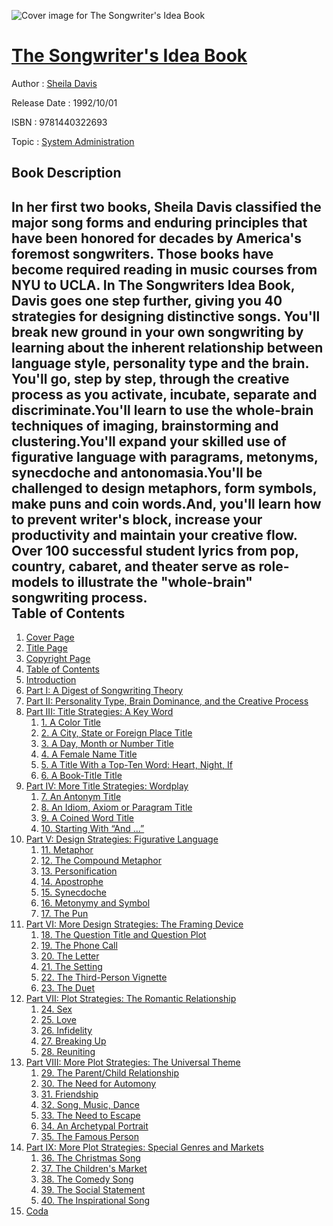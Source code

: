 ![Cover image for The Songwriter&#39;s Idea Book](https://imgdetail.ebookreading.net/cover/cover/system_admin/EB9781440322693.jpg)

[The Songwriter&#39;s Idea Book](https://ebookreading.net/view/book/The+Songwriter%26%2339%3Bs+Idea+Book-EB9781440322693_1.html "The Songwriter&#39;s Idea Book")
====================================================================================================================

Author : [Sheila Davis](https://ebookreading.net/search/author/Sheila+Davis)

Release Date : 1992/10/01

ISBN : 9781440322693

Topic : [System Administration](https://ebookreading.net/search/category/system-administration)

Book Description
-----------------

In her first two books, Sheila Davis classified the major song forms and enduring principles that have been honored for decades by America's foremost songwriters. Those books have become required reading in music courses from NYU to UCLA.
In The Songwriters Idea Book, Davis goes one step further, giving you 40 strategies for designing distinctive songs. You'll break new ground in your own songwriting by learning about the inherent relationship between language style, personality type and the brain. 
You'll go, step by step, through the creative process as you activate, incubate, separate and discriminate.You'll learn to use the whole-brain techniques of imaging, brainstorming and clustering.You'll expand your skilled use of figurative language with paragrams, metonyms, synecdoche and antonomasia.You'll be challenged to design metaphors, form symbols, make puns and coin words.And, you'll learn how to prevent writer's block, increase your productivity and maintain your creative flow. Over 100 successful student lyrics from pop, country, cabaret, and theater serve as role-models to illustrate the "whole-brain" songwriting process.              
Table of Contents
-----------------

1. [Cover Page](https://ebookreading.net/view/book/The+Songwriter%26%2339%3Bs+Idea+Book-EB9781440322693_1.html)
1. [Title Page](https://ebookreading.net/view/book/The+Songwriter%26%2339%3Bs+Idea+Book-EB9781440322693_2.html)
1. [Copyright Page](https://ebookreading.net/view/book/The+Songwriter%26%2339%3Bs+Idea+Book-EB9781440322693_4.html)
1. [Table of Contents](https://ebookreading.net/view/book/The+Songwriter%26%2339%3Bs+Idea+Book-EB9781440322693_6.html)
1. [Introduction](https://ebookreading.net/view/book/The+Songwriter%26%2339%3Bs+Idea+Book-EB9781440322693_8.html#int)
1. [Part I: A Digest of Songwriting Theory](https://ebookreading.net/view/book/The+Songwriter%26%2339%3Bs+Idea+Book-EB9781440322693_9.html#p01)
1. [Part II: Personality Type, Brain Dominance, and the Creative Process](https://ebookreading.net/view/book/The+Songwriter%26%2339%3Bs+Idea+Book-EB9781440322693_10.html#p02)
1. [Part III: Title Strategies: A Key Word](https://ebookreading.net/view/book/The+Songwriter%26%2339%3Bs+Idea+Book-EB9781440322693_11.html#p03)
    1. [1. A Color Title](https://ebookreading.net/view/book/The+Songwriter%26%2339%3Bs+Idea+Book-EB9781440322693_12.html#ch1)
    1. [2. A City, State or Foreign Place Title](https://ebookreading.net/view/book/The+Songwriter%26%2339%3Bs+Idea+Book-EB9781440322693_13.html#ch2)
    1. [3. A Day, Month or Number Title](https://ebookreading.net/view/book/The+Songwriter%26%2339%3Bs+Idea+Book-EB9781440322693_14.html#ch3)
    1. [4. A Female Name Title](https://ebookreading.net/view/book/The+Songwriter%26%2339%3Bs+Idea+Book-EB9781440322693_15.html#ch4)
    1. [5. A Title With a Top-Ten Word: Heart, Night, If](https://ebookreading.net/view/book/The+Songwriter%26%2339%3Bs+Idea+Book-EB9781440322693_16.html#ch5)
    1. [6. A Book-Title Title](https://ebookreading.net/view/book/The+Songwriter%26%2339%3Bs+Idea+Book-EB9781440322693_17.html#ch6)
1. [Part IV: More Title Strategies: Wordplay](https://ebookreading.net/view/book/The+Songwriter%26%2339%3Bs+Idea+Book-EB9781440322693_18.html#p04)
    1. [7. An Antonym Title](https://ebookreading.net/view/book/The+Songwriter%26%2339%3Bs+Idea+Book-EB9781440322693_19.html#ch7)
    1. [8. An Idiom, Axiom or Paragram Title](https://ebookreading.net/view/book/The+Songwriter%26%2339%3Bs+Idea+Book-EB9781440322693_20.html#ch8)
    1. [9. A Coined Word Title](https://ebookreading.net/view/book/The+Songwriter%26%2339%3Bs+Idea+Book-EB9781440322693_21.html#ch9)
    1. [10. Starting With “And …”](https://ebookreading.net/view/book/The+Songwriter%26%2339%3Bs+Idea+Book-EB9781440322693_22.html#ch10)
1. [Part V: Design Strategies: Figurative Language](https://ebookreading.net/view/book/The+Songwriter%26%2339%3Bs+Idea+Book-EB9781440322693_23.html#p05)
    1. [11. Metaphor](https://ebookreading.net/view/book/The+Songwriter%26%2339%3Bs+Idea+Book-EB9781440322693_24.html#ch11)
    1. [12. The Compound Metaphor](https://ebookreading.net/view/book/The+Songwriter%26%2339%3Bs+Idea+Book-EB9781440322693_25.html#ch12)
    1. [13. Personification](https://ebookreading.net/view/book/The+Songwriter%26%2339%3Bs+Idea+Book-EB9781440322693_26.html#ch13)
    1. [14. Apostrophe](https://ebookreading.net/view/book/The+Songwriter%26%2339%3Bs+Idea+Book-EB9781440322693_27.html#ch14)
    1. [15. Synecdoche](https://ebookreading.net/view/book/The+Songwriter%26%2339%3Bs+Idea+Book-EB9781440322693_28.html#ch15)
    1. [16. Metonymy and Symbol](https://ebookreading.net/view/book/The+Songwriter%26%2339%3Bs+Idea+Book-EB9781440322693_29.html#ch16)
    1. [17. The Pun](https://ebookreading.net/view/book/The+Songwriter%26%2339%3Bs+Idea+Book-EB9781440322693_30.html#ch17)
1. [Part VI: More Design Strategies: The Framing Device](https://ebookreading.net/view/book/The+Songwriter%26%2339%3Bs+Idea+Book-EB9781440322693_31.html#p06)
    1. [18. The Question Title and Question Plot](https://ebookreading.net/view/book/The+Songwriter%26%2339%3Bs+Idea+Book-EB9781440322693_32.html#ch18)
    1. [19. The Phone Call](https://ebookreading.net/view/book/The+Songwriter%26%2339%3Bs+Idea+Book-EB9781440322693_33.html#ch19)
    1. [20. The Letter](https://ebookreading.net/view/book/The+Songwriter%26%2339%3Bs+Idea+Book-EB9781440322693_34.html#ch20)
    1. [21. The Setting](https://ebookreading.net/view/book/The+Songwriter%26%2339%3Bs+Idea+Book-EB9781440322693_35.html#ch21)
    1. [22. The Third-Person Vignette](https://ebookreading.net/view/book/The+Songwriter%26%2339%3Bs+Idea+Book-EB9781440322693_36.html#ch22)
    1. [23. The Duet](https://ebookreading.net/view/book/The+Songwriter%26%2339%3Bs+Idea+Book-EB9781440322693_37.html#ch23)
1. [Part VII: Plot Strategies: The Romantic Relationship](https://ebookreading.net/view/book/The+Songwriter%26%2339%3Bs+Idea+Book-EB9781440322693_38.html#p07)
    1. [24. Sex](https://ebookreading.net/view/book/The+Songwriter%26%2339%3Bs+Idea+Book-EB9781440322693_39.html#ch24)
    1. [25. Love](https://ebookreading.net/view/book/The+Songwriter%26%2339%3Bs+Idea+Book-EB9781440322693_40.html#ch25)
    1. [26. Infidelity](https://ebookreading.net/view/book/The+Songwriter%26%2339%3Bs+Idea+Book-EB9781440322693_41.html#ch26)
    1. [27. Breaking Up](https://ebookreading.net/view/book/The+Songwriter%26%2339%3Bs+Idea+Book-EB9781440322693_42.html#ch27)
    1. [28. Reuniting](https://ebookreading.net/view/book/The+Songwriter%26%2339%3Bs+Idea+Book-EB9781440322693_43.html#ch28)
1. [Part VIII: More Plot Strategies: The Universal Theme](https://ebookreading.net/view/book/The+Songwriter%26%2339%3Bs+Idea+Book-EB9781440322693_44.html#p08)
    1. [29. The Parent/Child Relationship](https://ebookreading.net/view/book/The+Songwriter%26%2339%3Bs+Idea+Book-EB9781440322693_45.html#ch29)
    1. [30. The Need for Automony](https://ebookreading.net/view/book/The+Songwriter%26%2339%3Bs+Idea+Book-EB9781440322693_46.html#ch30)
    1. [31. Friendship](https://ebookreading.net/view/book/The+Songwriter%26%2339%3Bs+Idea+Book-EB9781440322693_47.html#ch31)
    1. [32. Song, Music, Dance](https://ebookreading.net/view/book/The+Songwriter%26%2339%3Bs+Idea+Book-EB9781440322693_48.html#ch32)
    1. [33. The Need to Escape](https://ebookreading.net/view/book/The+Songwriter%26%2339%3Bs+Idea+Book-EB9781440322693_49.html#ch33)
    1. [34. An Archetypal Portrait](https://ebookreading.net/view/book/The+Songwriter%26%2339%3Bs+Idea+Book-EB9781440322693_49.html#ch34)
    1. [35. The Famous Person](https://ebookreading.net/view/book/The+Songwriter%26%2339%3Bs+Idea+Book-EB9781440322693_50.html#ch35)
1. [Part IX: More Plot Strategies: Special Genres and Markets](https://ebookreading.net/view/book/The+Songwriter%26%2339%3Bs+Idea+Book-EB9781440322693_51.html#p09)
    1. [36. The Christmas Song](https://ebookreading.net/view/book/The+Songwriter%26%2339%3Bs+Idea+Book-EB9781440322693_52.html#ch36)
    1. [37. The Children&#39;s Market](https://ebookreading.net/view/book/The+Songwriter%26%2339%3Bs+Idea+Book-EB9781440322693_52.html#ch37)
    1. [38. The Comedy Song](https://ebookreading.net/view/book/The+Songwriter%26%2339%3Bs+Idea+Book-EB9781440322693_53.html#ch38)
    1. [39. The Social Statement](https://ebookreading.net/view/book/The+Songwriter%26%2339%3Bs+Idea+Book-EB9781440322693_54.html#ch39)
    1. [40. The Inspirational Song](https://ebookreading.net/view/book/The+Songwriter%26%2339%3Bs+Idea+Book-EB9781440322693_55.html#ch40)
1. [Coda](https://ebookreading.net/view/book/The+Songwriter%26%2339%3Bs+Idea+Book-EB9781440322693_56.html#cod)
